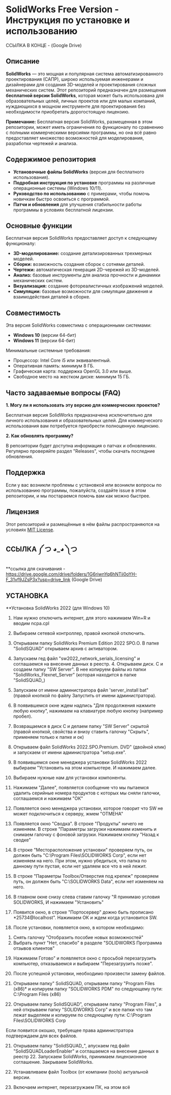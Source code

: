 # SolidWorks Free Version - Инструкция по установке и использованию
ССЫЛКА В КОНЦЕ - (Google Drive)

## Описание

**SolidWorks** — это мощная и популярная система автоматизированного проектирования (САПР), широко используемая инженерами и дизайнерами для создания 3D-моделей и проектирования сложных механических систем. Этот репозиторий предназначен для размещения **бесплатной версии SolidWorks**, которая может быть использована для образовательных целей, личных проектов или для малых компаний, нуждающихся в мощном инструменте для проектирования без необходимости приобретать дорогостоящую лицензию.

**Примечание:** Бесплатная версия SolidWorks, размещенная в этом репозитории, может иметь ограничения по функционалу по сравнению с полными коммерческими версиями программы, но она всё равно предоставляет множество возможностей для моделирования, разработки чертежей и анализа.

## Содержимое репозитория

- **Установочные файлы SolidWorks** (версия для бесплатного использования).
- **Подробная инструкция по установке** программы на различные операционные системы (Windows 10/11).
- **Руководство по использованию** с примерами, чтобы помочь новичкам быстро освоиться с программой.
- **Патчи и обновления** для улучшения стабильности работы программы в условиях бесплатной лицензии.

## Основные функции

Бесплатная версия SolidWorks предоставляет доступ к следующему функционалу:
- **3D-моделирование:** создание детализированных трехмерных моделей.
- **Сборки:** возможность создания сборок с сотнями деталей.
- **Чертежи:** автоматическая генерация 2D-чережей из 3D-моделей.
- **Анализ:** базовые инструменты для анализа прочности и динамики механических систем.
- **Визуализация:** создание фотореалистичных изображений моделей.
- **Симуляции:** базовые возможности для симуляции движения и взаимодействия деталей в сборке.


## Совместимость

Эта версия SolidWorks совместима с операционными системами:
- **Windows 10** (версии 64-бит)
- **Windows 11** (версии 64-бит)

Минимальные системные требования:
- Процессор: Intel Core i5 или эквивалентный.
- Оперативная память: минимум 8 ГБ.
- Графическая карта: поддержка OpenGL 3.0 или выше.
- Свободное место на жестком диске: минимум 15 ГБ.

## Часто задаваемые вопросы (FAQ)

**1. Могу ли я использовать эту версию для коммерческих проектов?**

Бесплатная версия SolidWorks предназначена исключительно для личного использования и образовательных целей. Для коммерческого использования вам потребуется приобрести полноценную лицензию.

**2. Как обновлять программу?**

В репозитории будет доступна информация о патчах и обновлениях. Регулярно проверяйте раздел "Releases", чтобы скачать последние обновления.

## Поддержка

Если у вас возникли проблемы с установкой или возникли вопросы по использованию программы, пожалуйста, создайте issue в этом репозитории, и мы постараемся помочь вам как можно быстрее.

## Лицензия

Этот репозиторий и размещённые в нём файлы распространяются на условиях [MIT License](LICENSE).






## ССЫЛКА ༼ つ ◕_◕ ༽つ
**ссылка для скачивания - https://drive.google.com/drive/folders/1G6riwnYq6hNTii0oYH-F_31vf9JZsP3x?usp=drive_link (Google Drive)

## УСТАНОВКА 

**Установка SolidWorks 2022 (для Windows 10)

1. Нам нужно отключить интернет, для этого нажимаем Win+R и вводим ncpa.cpl

2. Выбираем сетевой контроллер, правой кнопкой отключить.

3. Открываем папку SolidWorks Premium Edition 2022 SPO.О. В папке "SolidSQUAD" открываем архив с активатором.

4. Запускаем гед файл "sw2022_network_serials_licensing" и соглашаемся на внесение данных в реестр. 4. Открываем диск. С и создаем папку "SW Server". В нее копируем файлы из папки "SolidWorks_Flexnet_Server" (которая находится в папке "SolidSQUAD_)

5. Запускаем от имени администратора файл 'server_install bat" (правой кнопкой по файлу Запустить от имени администратора).

6. В появившемся окне ждем надпись "Для продолжения нажмите любую кнопку", нажимаем на клавиатуре любую кнопку (например пробел).

7. Возвращаемся в диск С и делаем папку "SW Server" скрытой (правой кнопкой, свойства и внизу ставить галочку "Скрыть", применяем только к папке и ок)

8. Открываем файл SolidWorks 2022.SPO.Premium. DVD" (двойной клик) и запускаем от имени администратора "setup.exe".

9. В появившемся окне менеджера установки SolidWorks 2022 выбираем  "Установить на этом компьютере. И нажимаем далее.

10. Выбираем нужные нам для установки компоненты.

11. Нажимаем "Далее", появляется сообщение что мы пытаемся удалить серийные номера продуктов с которых мы сняли галочки, соглашаемся и 
нажимаем "ОК" 

12. Появляется окно менеджера установки, которое говорит что SW не может подключиться к серверу, жмем "ОТМЕНА"

13. Появляется окно "Сводка". В строке "Продукты" ничего не изменяем. В строке "Параметры загрузки нажимаем изменить и снимаем галочку с фоновой загрузки. Нажимаем кнопку "Назад к сводке"

14. В строке "Месторасположение установки" проверяем путь, он должен быть "C:\Program Files\SOLIDWORKS Согр", если нет изменяем на него. При этом, нужно убедиться, что папка по данному пути пустая, если нет удаляем все что в ней лежит.

15. В строке "Параметры Toolbox/Отверстия под крепеж" проверяем путь, он должен быть "C:\SOLIDWORKS Data", если нет изменяем на него.

16. В главном окне снизу слева ставим галочку "Я принимаю условия SOLIDWORKS, И нажимаем "Установить"

17. Появится окно, в строке "Портосервер" дожно быть прописано *25734@localhost". Нажимаем ОК и ждем когда установится SW.

18. После установки, появляется окно, в котором необходимо:
1) Снять галочку "Отобразить пособие новых возможностей"
2) Выбрать пункт "Нет, спасибо" в разделе "SOLIDWORKS Программа отзывов клиентов"

19. Нажимаем Готово" и появляется окно с просьбой перезагрузить компьютер, отказываемся и выбираем "Перезагрузить позже". 

20. После успешной установки, необходимо произвести замену файлов.

19. Открываем папку" SolidSQUAD, открываем папку "Program Files (x86)* и копируем папку "SOLIDWORKS PDM" по следующему пути: C:\Program Files (x86)

20. Открываем папку SolidSQUAD", открываем папку "Program Files", a ней открываем папку "SOLIDWORKS Coгр" и все папки что там лежат выделяем и копируем по следующему пути: C:\Program Files\SOLIDWORKS Corp

Если появится окошко, требуещее права администратора подтверждаем для всех файлов.

21. Открываем папку "SolidSQUAD_", апускаем гед файл "SolidSQUADLoaderEnabler" и соглашаемся на внесение данных в реестр 22. Запускаем SolidWorks, принимаем лицензионное соглашение. Закрываем SolidWorks.

23. Устанавливаем файл Toolbox (от компании (tools) актуальной версии.

24. Включаем интернет, перезагружаем ПК, на этом всё



